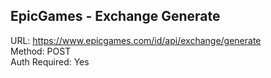 ## EpicGames - Exchange Generate

URL: https://www.epicgames.com/id/api/exchange/generate \
Method: POST \
Auth Required: Yes